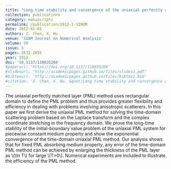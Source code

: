 ```yaml
---
title: "Long-time stability and convergence of the uniaxial perfectly matched layer method for time-domain acoustic scattering problems"
collection: publications
category: manuscripts
permalink: /publication/2012-1-SINUM
date: 2012-01-01
authors: Z. Chen, X. Wu
venue: 'SIAM Journal on Numerical Analysis'
volume: 50
issue: 5
pages: 2632-2655
year: 2012
doi: '10.1137/110835268'
#paperurl: 'https://doi.org/10.1137/110835268'
#slidesurl: 'http://academicpages.github.io/files/slides1.pdf'
#bibtexurl: 'http://academicpages.github.io/files/bibtex1.bib'
#citation: 'Z. Chen, X. Wu. &quot;Long-time stability and convergence of the uniaxial perfectly matched layer method for time-domain acoustic scattering problems.&quot; <i>SIAM Journal on Numerical Analysis</i>. 50(5), 2632-2655, 2012. https://doi.org/10.1137/110835268'
---
```


The uniaxial perfectly matched layer (PML) method uses rectangular domain to define the PML problem and thus provides greater flexibility and efficiency in dealing with problems involving anisotropic scatterers. In this paper we first derive the uniaxial PML method for solving the time-domain scattering problem based on the Laplace transform and the complex coordinate stretching in the frequency domain. We prove the long-time stability of the initial-boundary value problem of the uniaxial PML system for piecewise constant medium property and show the exponential convergence of the time-domain uniaxial PML method. Our analysis shows that for fixed PML absorbing medium property, any error of the time-domain PML method can be achieved by enlarging the thickness of the PML layer as \\(\ln T\\) for large \\(T>0\\). Numerical experiments are included to illustrate the efficiency of the PML method.
